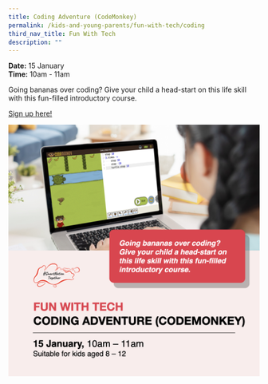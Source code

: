 ```yaml
---
title: Coding Adventure (CodeMonkey)
permalink: /kids-and-young-parents/fun-with-tech/coding
third_nav_title: Fun With Tech
description: ""
---
```

**Date:** 15 January
<br> **Time:** 10am - 11am

Going bananas over coding? Give your child a head-start on this life skill with this fun-filled introductory course. 

[Sign up here!](https://go.gov.sg/kypcodingadventure-jan22)

![Alt text for image on Isomer site](/images/15-Jan-kids.png)